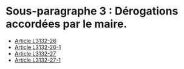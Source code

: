 # Sous-paragraphe 3 : Dérogations accordées par le maire.

* [Article L3132-26](./LEGIARTI000031013510.md)
* [Article L3132-26-1](./LEGIARTI000030995337.md)
* [Article L3132-27](./LEGIARTI000020968006.md)
* [Article L3132-27-1](./LEGIARTI000030995342.md)
